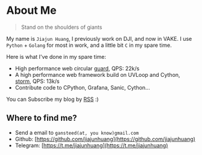# About Me

> Stand on the shoulders of giants

My name is `Jiajun Huang`, I previously work on DJI, and now in VAKE. I use `Python` + `Golang` for most in work,
and a little bit `C` in my spare time.

Here is what I've done in my spare time:

- High performance web circular [guard](https://github.com/jiajunhuang/guard), QPS: 22k/s
- A high performance web framework build on UVLoop and Cython, [storm](https://github.com/jiajunhuang/storm), QPS: 13k/s
- Contribute code to CPython, Grafana, Sanic, Cython...

You can Subscribe my blog by [RSS](https://blog.jiajunhuang.com/rss) :)

## Where to find me?

- Send a email to `gansteed(at, you know)gmail.com`
- Github: [https://github.com/jiajunhuang](https://github.com/jiajunhuang)
- Telegram: [https://t.me/jiajunhuang](https://t.me/jiajunhuang)
